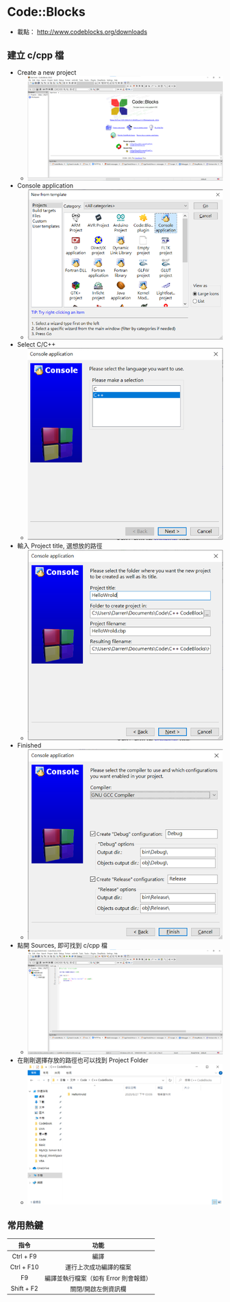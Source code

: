 # Code::Blocks

- 載點： <http://www.codeblocks.org/downloads> 

## 建立 c/cpp 檔

-   Create a new project
    - ![](images/codeblocks1.png)
-   Console application
    - ![](images/codeblocks2.png)
-   Select C/C++
    - ![](images/codeblocks3.png)
-   輸入 Project title, 選想放的路徑
    - ![](images/codeblocks4.png)
-   Finished
    - ![](images/codeblocks5.png)
-   點開 Sources, 即可找到 c/cpp 檔
    - ![](images/codeblocks6.png)
-   在剛剛選擇存放的路徑也可以找到 Project Folder
    - ![](images/codeblocks7.png)

## 常用熱鍵

|     指令     |           功能           |
| :--------: | :--------------------: |
|  Ctrl + F9 |           編譯           |
| Ctrl + F10 |       運行上次成功編譯的檔案      |
|     F9     | 編譯並執行檔案（如有 Error 則會報錯） |
| Shift + F2 |       關閉/開啟左側資訊欄       |
